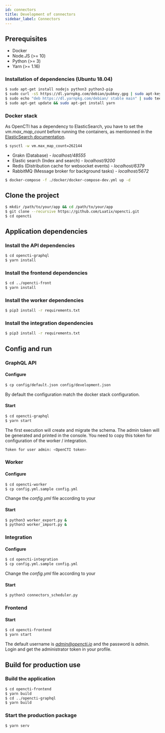 ```yaml
---
id: connectors
title: Development of connectors
sidebar_label: Connectors
---
```


## Prerequisites

- Docker
- Node.JS (>= 10)
- Python (>= 3)
- Yarn (>= 1.16)

### Installation of dependencies (Ubuntu 18.04)

```bash
$ sudo apt-get install nodejs python3 python3-pip
$ sudo curl -sS https://dl.yarnpkg.com/debian/pubkey.gpg | sudo apt-key add -
$ sudo echo "deb https://dl.yarnpkg.com/debian/ stable main" | sudo tee /etc/apt/sources.list.d/yarn.list
$ sudo apt-get update && sudo apt-get install yarn
```

### Docker stack

As OpenCTI has a dependency to ElasticSearch, you have to set the *vm.max_map_count* before running the containers, as mentionned in the [ElasticSearch documentation](https://www.elastic.co/guide/en/elasticsearch/reference/current/docker.html#docker-cli-run-prod-mode).

```bash
$ sysctl -w vm.max_map_count=262144 
```

* Grakn (Database) - *localhost/48555*
* Elastic search (Index and search) - *localhost/9200*
* Redis (Distribution cache for websocket events) - *localhost/6379*
* RabbitMQ (Message broker for background tasks) - *localhost/5672*

```bash
$ docker-compose -f ./docker/docker-compose-dev.yml up -d
```

## Clone the project

```bash
$ mkdir /path/to/your/app && cd /path/to/your/app
$ git clone --recursive https://github.com/Luatix/opencti.git
$ cd opencti
```

## Application dependencies

### Install the API dependencies

```bash
$ cd opencti-graphql
$ yarn install
```

### Install the frontend dependencies
```bash
$ cd ../opencti-front
$ yarn install
```

### Install the worker dependencies

```bash
$ pip3 install -r requirements.txt
```

### Install the integration dependencies

```bash
$ pip3 install -r requirements.txt
```

## Config and run

### GraphQL API

#### Configure

```bash
$ cp config/default.json config/development.json
```
By default the configuration match the docker stack configuration.

#### Start

```bash
$ cd opencti-graphql
$ yarn start
```

The first execution will create and migrate the schema. The admin token will be generated and printed in the console. You need to copy this token for configuration of the worker / integration.
```bash
Token for user admin: <OpenCTI token>
```

### Worker

#### Configure

```bash
$ cd opencti-worker
$ cp config.yml.sample config.yml
```
Change the *config.yml* file according to your <OpenCTI token>

#### Start

```bash
$ python3 worker_export.py &
$ python3 worker_import.py &
```

### Integration

#### Configure

```bash
$ cd opencti-integration
$ cp config.yml.sample config.yml
```
Change the *config.yml* file according to your <OpenCTI token>

#### Start

```bash
$ python3 connectors_scheduler.py
```

### Frontend

#### Start

```bash
$ cd opencti-frontend
$ yarn start
```

The default username is *admin@opencti.io* and the password is *admin*. Login and get the administrator token in your profile.

## Build for production use

### Build the application

```bash
$ cd opencti-frontend
$ yarn build
$ cd ../opencti-graphql
$ yarn build
```

### Start the production package

```bash
$ yarn serv
```
